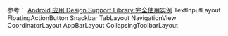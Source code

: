 
参考： [Android 应用 Design Support Library 完全使用实例](http://www.open-open.com/lib/view/open1433385856119.html)
TextInputLayout
FloatingActionButton
Snackbar
TabLayout
NavigationView
CoordinatorLayout
AppBarLayout
CollapsingToolbarLayout
